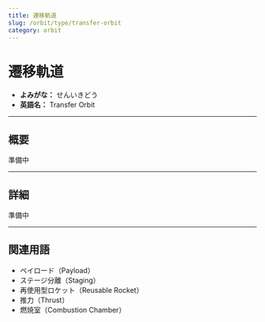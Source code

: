 ```yaml
---
title: 遷移軌道
slug: /orbit/type/transfer-orbit
category: orbit
---
```


# 遷移軌道

- **よみがな：** せんいきどう  
- **英語名：** Transfer Orbit  

---

## 概要

準備中  

---

## 詳細

準備中  

---

## 関連用語

- ペイロード（Payload）
- ステージ分離（Staging）
- 再使用型ロケット（Reusable Rocket）
- 推力（Thrust）
- 燃焼室（Combustion Chamber）
